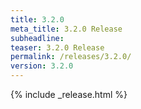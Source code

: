 ```yaml
---
title: 3.2.0
meta_title: 3.2.0 Release
subheadline: 
teaser: 3.2.0 Release
permalink: /releases/3.2.0/
version: 3.2.0
---
```


{% include _release.html %}
